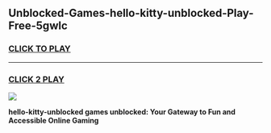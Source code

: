 
## Unblocked-Games-hello-kitty-unblocked-Play-Free-5gwlc
<h3>
<a href="https://premium76.site?title=hello-kitty-unblocked&ref=10A">CLICK TO PLAY</a></h3>
<hr>

<h3>
<a href="https://premium76.site?title=hello-kitty-unblocked&ref=10A">CLICK 2 PLAY</a>
  
</h3>

<a href="https://premium76.site?title=hello-kitty-unblocked&ref=10A"><img src="https://clearcache.store/games.png"></a>


**hello-kitty-unblocked games unblocked: Your Gateway to Fun and Accessible Online Gaming**
